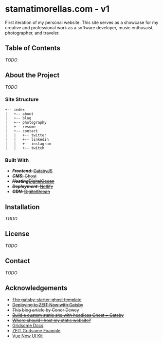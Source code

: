 # stamatimorellas.com - v1
First iteration of my personal website. This site serves as a showcase for my creative and professional work as a software developer, music enthusaist, photographer, and traveler. 

## Table of Contents

*TODO*

## About the Project

*TODO*

### Site Structure

```
+-- index
|   +-- about
|   +-- blog
|   +-- photography
|   +-- resume
|   +-- contact
|   |   +-- twitter
|   |   +-- linkedin
|   |   +-- instagram
|   |   +-- twitch
```

### Built With 

* <del>***Frontend***: [GatsbyJS](https://www.gatsbyjs.org/)</del>
* <del>***CMS***: [Ghost](https://ghost.org/)</del>
* <del>***Hosting***[DigitalOcean](https://digitalocean.com)</del>
* <del>***Deployment***: [Netlify](https://netlify.com)</del>
* <del>***CDN***: [DigitalOcean](https://digitalocean.com)</del>

## Installation

*TODO*

## License

*TODO*

## Contact

*TODO*

## Acknowledgements

* <del>[The gatsby-starter-ghost template](https://github.com/tryghost/gatsby-starter-ghost)</del>
* <del>[Deploying to ZEIT Now with Gatsby](https://www.gatsbyjs.org/docs/deploying-to-zeit-now/)</del>
* <del>[This](https://www.conordewey.com/blog/building-my-blog-with-gatsby-and-ghost/) blog article by Conor Dewey</del>
* <del>[Build a custom static site with headless Ghost + Gatsby](https://ghost.org/docs/api/v3/gatsby/)</del>
* <del>[Where should I host my static website?](https://yrezgui.com/blog/2018/04/where-should-i-host-my-static-website)</del>
* [Gridsome Docs](https://gridsome.org/docs/)
* [ZEIT Gridsome Example](https://github.com/zeit/now/tree/master/examples/gridsome)
* [Vue Now UI Kit](https://demos.creative-tim.com/vue-now-ui-kit/#/)